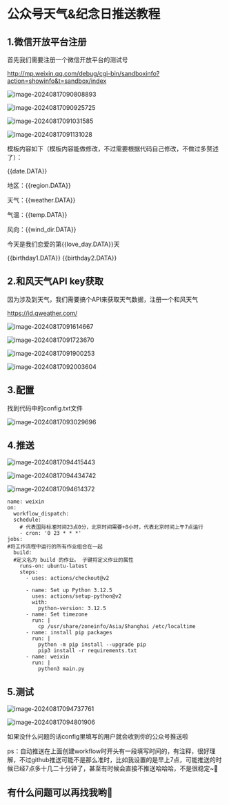 # 公众号天气&纪念日推送教程
## 1.微信开放平台注册

首先我们需要注册一个微信开放平台的测试号

http://mp.weixin.qq.com/debug/cgi-bin/sandboxinfo?action=showinfo&t=sandbox/index 

![image-20240817090808893](img/image-20240817090808893.png)

![image-20240817090925725](img/image-20240817090925725.png)

![image-20240817091031585](img/image-20240817091031585.png)

![image-20240817091131028](img/image-20240817091131028.png)

模板内容如下（模板内容能做修改，不过需要根据代码自己修改，不做过多赘述了）：

{{date.DATA}} 

地区：{{region.DATA}} 

天气：{{weather.DATA}} 

气温：{{temp.DATA}} 

风向：{{wind_dir.DATA}} 

今天是我们恋爱的第{{love_day.DATA}}天 

{{birthday1.DATA}} 
{{birthday2.DATA}}

## 2.和风天气API key获取

因为涉及到天气，我们需要搞个API来获取天气数据，注册一个和风天气

https://id.qweather.com/

![image-20240817091614667](img/image-20240817091614667.png)

![image-20240817091723670](img/image-20240817091723670.png)

![image-20240817091900253](img/image-20240817091900253.png)

![image-20240817092003604](img/image-20240817092003604.png)

## 3.配置

找到代码中的config.txt文件

![image-20240817093029696](img/image-20240817093029696.png)

## 4.推送

![image-20240817094415443](img/image-20240817094415443.png)

![image-20240817094434742](img/image-20240817094434742.png)

![image-20240817094614372](img/image-20240817094614372.png)

```
name: weixin
on:
  workflow_dispatch:
  schedule: 
    # 代表国际标准时间23点0分，北京时间需要+8小时，代表北京时间上午7点运行
    - cron: '0 23 * * *'
jobs:
#将工作流程中运行的所有作业组合在一起
  build:
  #定义名为 build 的作业。 子键将定义作业的属性 
    runs-on: ubuntu-latest 
    steps:
      - uses: actions/checkout@v2
    
      - name: Set up Python 3.12.5
        uses: actions/setup-python@v2
        with:
          python-version: 3.12.5
      - name: Set timezone
        run: |
          cp /usr/share/zoneinfo/Asia/Shanghai /etc/localtime
      - name: install pip packages
        run: |
          python -m pip install --upgrade pip
          pip3 install -r requirements.txt
      - name: weixin
        run: |
          python3 main.py
```

## 5.测试

![image-20240817094737761](img/image-20240817094737761.png)

![image-20240817094801906](img/image-20240817094801906.png)

如果没什么问题的话config里填写的用户就会收到你的公众号推送啦

ps：自动推送在上面创建workflow时开头有一段填写时间的，有注释，很好理解，不过github推送可能不是那么准时，比如我设置的是早上7点，可能推送的时候已经7点多十几二十分钟了，甚至有时候会直接不推送哈哈哈，不是很稳定~🤣

## 有什么问题可以再找我哟🤣
